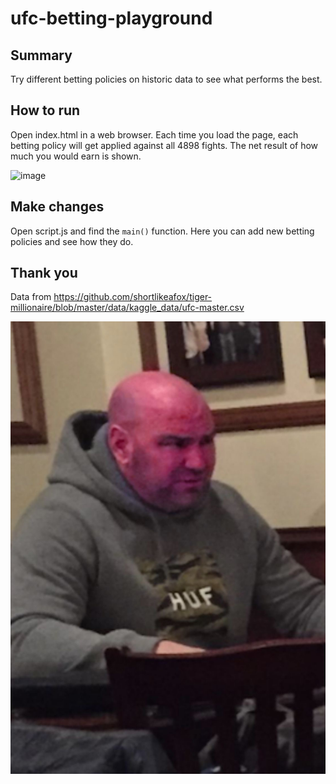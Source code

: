 # ufc-betting-playground

## Summary

Try different betting policies on historic data to see what performs the best.

## How to run

Open index.html in a web browser. Each time you load the page, each betting policy will get applied against all 4898 fights. The net result of how much you would earn is shown.

![image](https://github.com/aidan-waite/ufc-betting-playground/assets/5605510/5edc3eb8-f75c-4a0d-aa45-5416a26858e5)

## Make changes

Open script.js and find the `main()` function. Here you can add new betting policies and see how they do.


## Thank you

Data from https://github.com/shortlikeafox/tiger-millionaire/blob/master/data/kaggle_data/ufc-master.csv

![angry red dana white](media/tomato.jpeg)